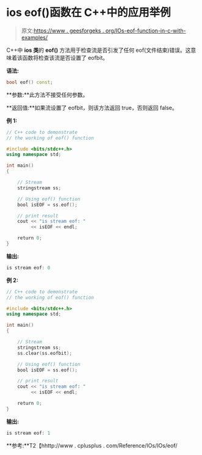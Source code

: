 # ios eof()函数在 C++中的应用举例

> 原文:[https://www . geesforgeks . org/IOs-eof-function-in-c-with-examples/](https://www.geeksforgeeks.org/ios-eof-function-in-c-with-examples/)

C++中 **ios 类**的 **eof()** 方法用于检查流是否引发了任何 eof(文件结束)错误。这意味着该函数将检查该流是否设置了 eofbit。

**语法:**

```cpp
bool eof() const;

```

**参数:**此方法不接受任何参数。

**返回值:**如果流设置了 eofbit，则该方法返回 true，否则返回 false。

**例 1:**

```cpp
// C++ code to demonstrate
// the working of eof() function

#include <bits/stdc++.h>
using namespace std;

int main()
{

    // Stream
    stringstream ss;

    // Using eof() function
    bool isEOF = ss.eof();

    // print result
    cout << "is stream eof: "
         << isEOF << endl;

    return 0;
}
```

**输出:**

```cpp
is stream eof: 0

```

**例 2:**

```cpp
// C++ code to demonstrate
// the working of eof() function

#include <bits/stdc++.h>
using namespace std;

int main()
{

    // Stream
    stringstream ss;
    ss.clear(ss.eofbit);

    // Using eof() function
    bool isEOF = ss.eof();

    // print result
    cout << "is stream eof: "
         << isEOF << endl;

    return 0;
}
```

**输出:**

```cpp
is stream eof: 1

```

**参考:**T2【hhttp://www . cplusplus . com/Reference/IOs/IOs/eof/
